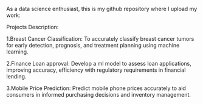 As a data science enthusiast, this is my github repository where I upload my work:

Projects Description:

1.Breast Cancer Classification:  To accurately classify breast cancer tumors for early detection, prognosis, and treatment planning using machine learning.

2.Finance Loan approval: Develop a ml model to assess loan applications, improving accuracy, efficiency with regulatory requirements in financial lending.

3.Mobile Price Prediction: Predict mobile phone prices accurately to aid consumers in informed purchasing decisions and inventory management.
